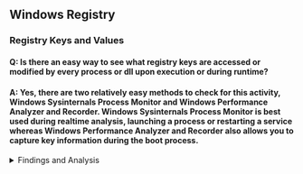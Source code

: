 ## Windows Registry
### Registry Keys and Values
#### Q: Is there an easy way to see what registry keys are accessed or modified by every process or dll upon execution or during runtime?
#### A: Yes, there are two relatively easy methods to check for this activity, Windows Sysinternals Process Monitor and Windows Performance Analyzer and Recorder. Windows Sysinternals Process Monitor is best used during realtime analysis, launching a process or restarting a service whereas Windows Performance Analyzer and Recorder also allows you to capture key information during the boot process.

<details><summary>Findings and Analysis</summary>

**Process Monitor**
1. Download Process Monitor - https://docs.microsoft.com/en-us/sysinternals/downloads/procmon
2. **Run as admin** and **press OK** to apply the default filter
3. In the navigation bar ensure that only **Show Registry Activity** button is selected.
![ProcessMonitorShowRegistryActivity](https://github.com/djdallmann/GamingPCSetup/blob/master/IMAGES/ProcessMonitorShowRegistryActivity.png)
4. Use the filtering options **Filter Menu -> Filter -> Add** to narrow down on the process of interest then **press OK**. You can also filter on the type of Registry I/O activity once you have a better idea of what you're looking for.
![ProcessMonitorFilterbyProcessName](https://github.com/djdallmann/GamingPCSetup/blob/master/IMAGES/ProcessMonitorFilterbyProcessName2.png)

**Windows Performance Analyzer and Recorder**
1. Download Windows Assessment and Deployment Kit (Windows ADK) - https://docs.microsoft.com/en-us/windows-hardware/get-started/adk-install
2. Only **install Windows Performance Analyzer** toolset
3. Open Windows Performance Recorder, select **Performance Scenario: Boot**, or if you want to capture a realtime snapshot then just choose memory or disk. Memory is preferred for short lived performance recording scenarios and disk for longer recording sessions.
4. Expand **Resource Analysis** then ensure to select **Registry I/O Activity** and **if ready, press Start**
![WindowsPerformanceRecorderRegistryBootProcess](https://github.com/djdallmann/GamingPCSetup/blob/master/IMAGES/WindowsPerformanceRecorderRegistryBootProcess.png)
5. Once the restart process is complete **use Windows Performance Analyzer to review the recorded information**, use the builtin filtering options to limit by process or registry paths.

</details>
